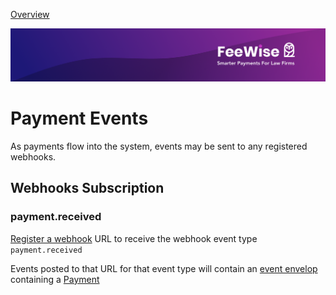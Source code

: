 [ Overview](./README.md)

![plot](./images/linkedin.png)


# Payment Events

As payments flow into the system, events may be sent to any registered webhooks.


## Webhooks Subscription

### payment.received 

[Register a webhook](../../reference/partner-openapispec.yaml/paths/~1api~1v3~1partner~1webhooks/post) URL to 
receive the webhook event type `payment.received`

Events posted to that URL for that event type will contain an 
[event envelop](../../reference/partner-openapispec.yaml/components/schemas/WebhookEvent) containing a 
[Payment](../../reference/partner-openapispec.yaml/components/schemas/Payment) 

